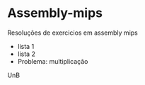 # Assembly-mips

Resoluções de exercicios em assembly mips

- lista 1
- lista 2
- Problema: multiplicação

UnB

